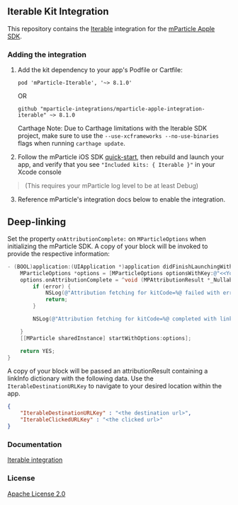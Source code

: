 ## Iterable Kit Integration

This repository contains the [Iterable](https://iterable.com) integration for the [mParticle Apple SDK](https://github.com/mParticle/mparticle-apple-sdk).

### Adding the integration

1. Add the kit dependency to your app's Podfile or Cartfile:

    ```
    pod 'mParticle-Iterable', '~> 8.1.0'
    ```

    OR

    ```
    github "mparticle-integrations/mparticle-apple-integration-iterable" ~> 8.1.0
    ```

    Carthage Note: Due to Carthage limitations with the Iterable SDK project, make sure to use the `--use-xcframeworks --no-use-binaries` flags when running `carthage update`.

2. Follow the mParticle iOS SDK [quick-start](https://github.com/mParticle/mparticle-apple-sdk), then rebuild and launch your app, and verify that you see `"Included kits: { Iterable }"` in your Xcode console 

> (This requires your mParticle log level to be at least Debug)

3. Reference mParticle's integration docs below to enable the integration.


## Deep-linking

Set the property `onAttributionComplete:` on `MParticleOptions` when initializing the mParticle SDK. A copy of your block will be invoked to provide the respective information:

```objective-c
- (BOOL)application:(UIApplication *)application didFinishLaunchingWithOptions:(NSDictionary *)launchOptions {
    MParticleOptions *options = [MParticleOptions optionsWithKey:@"<<Your app key>>" secret:@"<<Your app secret>>"];
    options.onAttributionComplete = ^void (MPAttributionResult *_Nullable attributionResult, NSError * _Nullable error) {
        if (error) {
            NSLog(@"Attribution fetching for kitCode=%@ failed with error=%@", error.userInfo[mParticleKitInstanceKey], error);
            return;
        }

        NSLog(@"Attribution fetching for kitCode=%@ completed with linkInfo: %@", attributionResult.kitCode, attributionResult.linkInfo);

    }
    [[MParticle sharedInstance] startWithOptions:options];

    return YES;
}
```

A copy of your block will be passed an attributionResult containing a linkInfo dictionary with the following data. Use the `IterableDestinationURLKey` to navigate to your desired location within the app.

```json
{
	"IterableDestinationURLKey" : "<the destination url>",
	"IterableClickedURLKey" : "<the clicked url>"
}

```

### Documentation

[Iterable integration](https://docs.mparticle.com/integrations/iterable/event/)

### License

[Apache License 2.0](http://www.apache.org/licenses/LICENSE-2.0)
